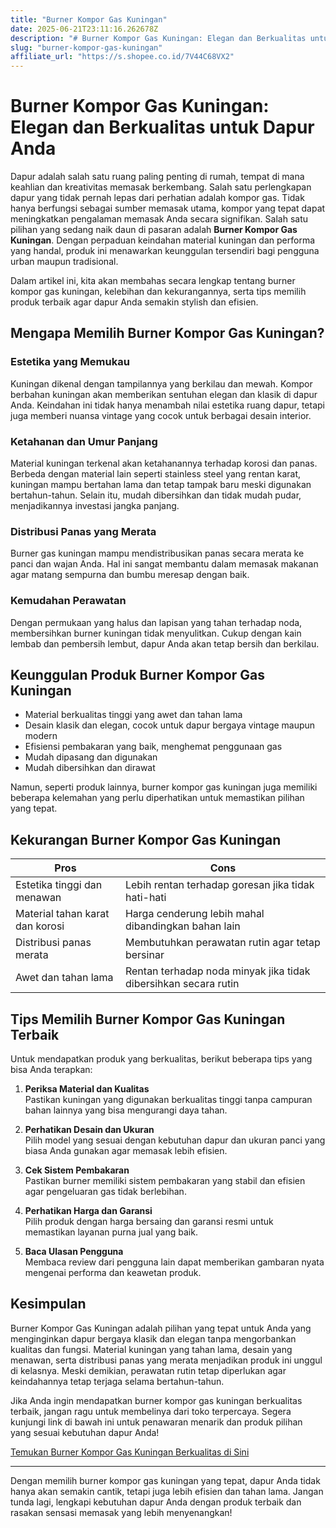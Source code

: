 ```yaml
---
title: "Burner Kompor Gas Kuningan"
date: 2025-06-21T23:11:16.262678Z
description: "# Burner Kompor Gas Kuningan: Elegan dan Berkualitas untuk Dapur Anda..."
slug: "burner-kompor-gas-kuningan"
affiliate_url: "https://s.shopee.co.id/7V44C68VX2"
---
```

# Burner Kompor Gas Kuningan: Elegan dan Berkualitas untuk Dapur Anda

Dapur adalah salah satu ruang paling penting di rumah, tempat di mana keahlian dan kreativitas memasak berkembang. Salah satu perlengkapan dapur yang tidak pernah lepas dari perhatian adalah kompor gas. Tidak hanya berfungsi sebagai sumber memasak utama, kompor yang tepat dapat meningkatkan pengalaman memasak Anda secara signifikan. Salah satu pilihan yang sedang naik daun di pasaran adalah **Burner Kompor Gas Kuningan**. Dengan perpaduan keindahan material kuningan dan performa yang handal, produk ini menawarkan keunggulan tersendiri bagi pengguna urban maupun tradisional.

Dalam artikel ini, kita akan membahas secara lengkap tentang burner kompor gas kuningan, kelebihan dan kekurangannya, serta tips memilih produk terbaik agar dapur Anda semakin stylish dan efisien.

## Mengapa Memilih Burner Kompor Gas Kuningan?

### Estetika yang Memukau

Kuningan dikenal dengan tampilannya yang berkilau dan mewah. Kompor berbahan kuningan akan memberikan sentuhan elegan dan klasik di dapur Anda. Keindahan ini tidak hanya menambah nilai estetika ruang dapur, tetapi juga memberi nuansa vintage yang cocok untuk berbagai desain interior.

### Ketahanan dan Umur Panjang

Material kuningan terkenal akan ketahanannya terhadap korosi dan panas. Berbeda dengan material lain seperti stainless steel yang rentan karat, kuningan mampu bertahan lama dan tetap tampak baru meski digunakan bertahun-tahun. Selain itu, mudah dibersihkan dan tidak mudah pudar, menjadikannya investasi jangka panjang.

### Distribusi Panas yang Merata

Burner gas kuningan mampu mendistribusikan panas secara merata ke panci dan wajan Anda. Hal ini sangat membantu dalam memasak makanan agar matang sempurna dan bumbu meresap dengan baik.

### Kemudahan Perawatan

Dengan permukaan yang halus dan lapisan yang tahan terhadap noda, membersihkan burner kuningan tidak menyulitkan. Cukup dengan kain lembab dan pembersih lembut, dapur Anda akan tetap bersih dan berkilau.

## Keunggulan Produk Burner Kompor Gas Kuningan

- Material berkualitas tinggi yang awet dan tahan lama
- Desain klasik dan elegan, cocok untuk dapur bergaya vintage maupun modern
- Efisiensi pembakaran yang baik, menghemat penggunaan gas
- Mudah dipasang dan digunakan
- Mudah dibersihkan dan dirawat

Namun, seperti produk lainnya, burner kompor gas kuningan juga memiliki beberapa kelemahan yang perlu diperhatikan untuk memastikan pilihan yang tepat.

## Kekurangan Burner Kompor Gas Kuningan

| Pros | Cons |
|---------|-------------------------------------|
| Estetika tinggi dan menawan | Lebih rentan terhadap goresan jika tidak hati-hati |
| Material tahan karat dan korosi | Harga cenderung lebih mahal dibandingkan bahan lain |
| Distribusi panas merata | Membutuhkan perawatan rutin agar tetap bersinar |
| Awet dan tahan lama | Rentan terhadap noda minyak jika tidak dibersihkan secara rutin |

## Tips Memilih Burner Kompor Gas Kuningan Terbaik

Untuk mendapatkan produk yang berkualitas, berikut beberapa tips yang bisa Anda terapkan:

1. **Periksa Material dan Kualitas**  
Pastikan kuningan yang digunakan berkualitas tinggi tanpa campuran bahan lainnya yang bisa mengurangi daya tahan.

2. **Perhatikan Desain dan Ukuran**  
Pilih model yang sesuai dengan kebutuhan dapur dan ukuran panci yang biasa Anda gunakan agar memasak lebih efisien.

3. **Cek Sistem Pembakaran**  
Pastikan burner memiliki sistem pembakaran yang stabil dan efisien agar pengeluaran gas tidak berlebihan.

4. **Perhatikan Harga dan Garansi**  
Pilih produk dengan harga bersaing dan garansi resmi untuk memastikan layanan purna jual yang baik.

5. **Baca Ulasan Pengguna**  
Membaca review dari pengguna lain dapat memberikan gambaran nyata mengenai performa dan keawetan produk.

## Kesimpulan

Burner Kompor Gas Kuningan adalah pilihan yang tepat untuk Anda yang menginginkan dapur bergaya klasik dan elegan tanpa mengorbankan kualitas dan fungsi. Material kuningan yang tahan lama, desain yang menawan, serta distribusi panas yang merata menjadikan produk ini unggul di kelasnya. Meski demikian, perawatan rutin tetap diperlukan agar keindahannya tetap terjaga selama bertahun-tahun.

Jika Anda ingin mendapatkan burner kompor gas kuningan berkualitas terbaik, jangan ragu untuk membelinya dari toko terpercaya. Segera kunjungi link di bawah ini untuk penawaran menarik dan produk pilihan yang sesuai kebutuhan dapur Anda!

[Temukan Burner Kompor Gas Kuningan Berkualitas di Sini](https://s.shopee.co.id/7V44C68VX2)

---

Dengan memilih burner kompor gas kuningan yang tepat, dapur Anda tidak hanya akan semakin cantik, tetapi juga lebih efisien dan tahan lama. Jangan tunda lagi, lengkapi kebutuhan dapur Anda dengan produk terbaik dan rasakan sensasi memasak yang lebih menyenangkan!